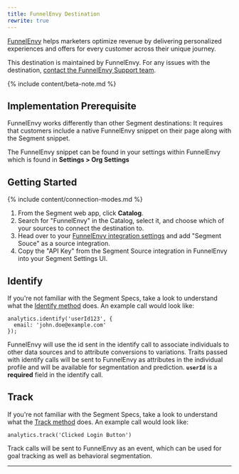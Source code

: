 ```yaml
---
title: FunnelEnvy Destination
rewrite: true
---
```


[FunnelEnvy](https://www.funnelenvy.com/?utm_source=segmentio&utm_medium=docs&utm_campaign=partners) helps marketers optimize revenue by delivering personalized experiences and offers for every customer across their unique journey.

This destination is maintained by FunnelEnvy. For any issues with the destination, [contact the FunnelEnvy Support team](mailto:support@funnelenvy.com).

{% include content/beta-note.md %}

## Implementation Prerequisite

FunnelEnvy works differently than other Segment destinations: It requires that customers include a native FunnelEnvy snippet on their page along with the Segment snippet.

The FunnelEnvy snippet can be found in your settings within FunnelEnvy which is found in **Settings > Org Settings**


## Getting Started

{% include content/connection-modes.md %}

1. From the Segment web app, click **Catalog**.
2. Search for "FunnelEnvy" in the Catalog, select it, and choose which of your sources to connect the destination to.
3. Head over to your [FunnelEnvy integration settings](https://backstage.funnelenvy.com/#/integrationsNew) and add "Segment Souce" as a source integration.
4. Copy the "API Key" from the Segment Source integration in FunnelEnvy into your Segment Settings UI.


## Identify

If you're not familiar with the Segment Specs, take a look to understand what the [Identify method](/docs/connections/spec/identify/) does. An example call would look like:

```
analytics.identify('userId123', {
  email: 'john.doe@example.com'
});
```

FunnelEnvy will use the id sent in the identify call to associate individuals to other data sources and to attribute conversions to variations. Traits passed with identify calls will be sent to FunnelEnvy as attributes in the individual profile and will be available for segmentation and prediction.
**`userId`** is a **required** field in the identify call.


## Track

If you're not familiar with the Segment Specs, take a look to understand what the [Track method](/docs/connections/spec/track/) does. An example call would look like:

```
analytics.track('Clicked Login Button')
```

Track calls will be sent to FunnelEnvy as an event, which can be used for goal tracking as well as behavioral segmentation.

---
